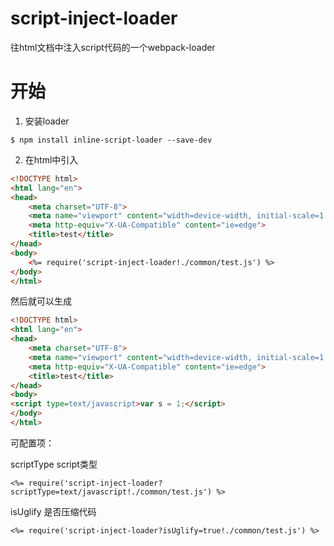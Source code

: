 # script-inject-loader

往html文档中注入script代码的一个webpack-loader

# 开始

1. 安装loader

```console
$ npm install inline-script-loader --save-dev
```

2. 在html中引入
```html
<!DOCTYPE html>
<html lang="en">
<head>
    <meta charset="UTF-8">
    <meta name="viewport" content="width=device-width, initial-scale=1.0">
    <meta http-equiv="X-UA-Compatible" content="ie=edge">
    <title>test</title>
</head>
<body>
    <%= require('script-inject-loader!./common/test.js') %>
</body>
</html>
```

然后就可以生成
```html
<!DOCTYPE html>
<html lang="en">
<head>
    <meta charset="UTF-8">
    <meta name="viewport" content="width=device-width, initial-scale=1.0">
    <meta http-equiv="X-UA-Compatible" content="ie=edge">
    <title>test</title>
</head>
<body>
<script type=text/javascript>var s = 1;</script>
</body>
</html>
```

可配置项：

scriptType script类型
```
<%= require('script-inject-loader?scriptType=text/javascript!./common/test.js') %>
```

isUglify 是否压缩代码
```
<%= require('script-inject-loader?isUglify=true!./common/test.js') %>
```